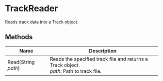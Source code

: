 # TrackReader

Reads track data into a Track object.

## Methods

| Name  | Description  |
|-------|--------------|
| Read(String *path*)  | Reads the specified track file and returns a Track object.<br />*path*: Path to track file.<br />  |


